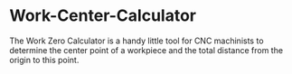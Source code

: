# Work-Center-Calculator
The Work Zero Calculator is a handy little tool for CNC machinists to determine the center point of a workpiece and the total distance from the origin to this point. 

